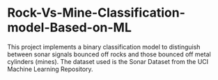 # Rock-Vs-Mine-Classification-model-Based-on-ML
This project implements a binary classification model to distinguish between sonar signals bounced off rocks and those bounced off metal cylinders (mines). The dataset used is the Sonar Dataset from the UCI Machine Learning Repository.

